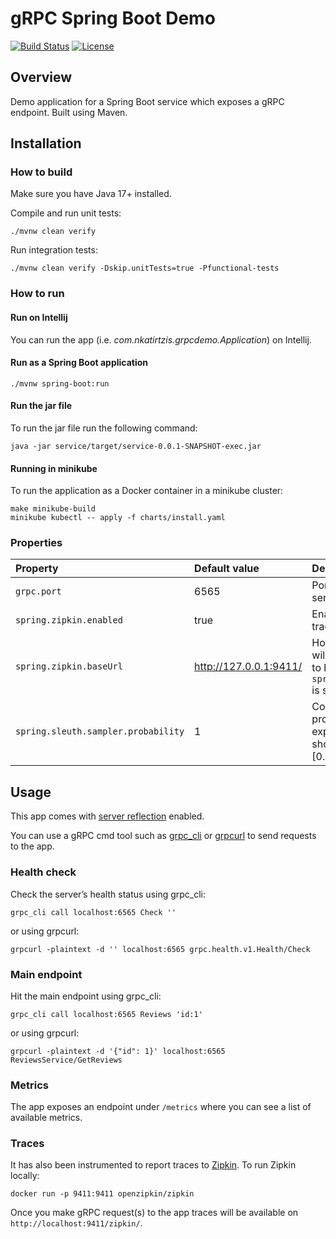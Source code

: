 # gRPC Spring Boot Demo

[![Build Status](https://github.com/nikos912000/grpcdemo/workflows/Build/badge.svg)](https://github.com/nikos912000/grpcdemo/actions?query=workflow:"Build")
[![License](https://img.shields.io/badge/License-Apache%202.0-blue.svg)](https://opensource.org/licenses/Apache-2.0)

## Overview

Demo application for a Spring Boot service which exposes a gRPC endpoint. Built using Maven.

## Installation

### How to build

Make sure you have Java 17+ installed.

Compile and run unit tests:

    ./mvnw clean verify

Run integration tests:

    ./mvnw clean verify -Dskip.unitTests=true -Pfunctional-tests

### How to run

#### Run on Intellij

You can run the app (i.e. *com.nkatirtzis.grpcdemo.Application*) on Intellij.

#### Run as a Spring Boot application

    ./mvnw spring-boot:run

#### Run the jar file

To run the jar file run the following command:

    java -jar service/target/service-0.0.1-SNAPSHOT-exec.jar

#### Running in minikube
To run the application as a Docker container in a minikube cluster:

    make minikube-build
    minikube kubectl -- apply -f charts/install.yaml

### Properties

| Property                            | Default value          | Description                                                                                      |
|:------------------------------------|:-----------------------|:-------------------------------------------------------------------------------------------------|
| `grpc.port`                         | 6565                   | Port where gRPC server is running                                                                |
| `spring.zipkin.enabled`             | true                   | Enables Zipkin for traces                                                                        |
| `spring.zipkin.baseUrl`             | http://127.0.0.1:9411/ | Host where trace data will be sent to. Need to be set if `spring.zipkin.enabled` is set to true. |
| `spring.sleuth.sampler.probability` | 1                      | Configures the probability of spans exported. Value should be in range \[0.0,1.0\]               |

## Usage

This app comes with [server reflection](https://github.com/grpc/grpc-java/blob/master/documentation/server-reflection-tutorial.md) enabled.

You can use a gRPC cmd tool such as [grpc_cli](https://github.com/grpc/grpc/blob/master/doc/command_line_tool.md) or [grpcurl](https://github.com/fullstorydev/grpcurl) to send requests to the app.

### Health check

Check the server’s health status using grpc_cli:

    grpc_cli call localhost:6565 Check ''

or using grpcurl:

    grpcurl -plaintext -d '' localhost:6565 grpc.health.v1.Health/Check

### Main endpoint

Hit the main endpoint using grpc_cli:

    grpc_cli call localhost:6565 Reviews 'id:1'

or using grpcurl:

    grpcurl -plaintext -d '{"id": 1}' localhost:6565 ReviewsService/GetReviews

### Metrics

The app exposes an endpoint under `/metrics` where you can see a list of available metrics.

### Traces

It has also been instrumented to report traces to [Zipkin](https://zipkin.io/). To run Zipkin locally:

    docker run -p 9411:9411 openzipkin/zipkin

Once you make gRPC request(s) to the app traces will be available on `http://localhost:9411/zipkin/`.
